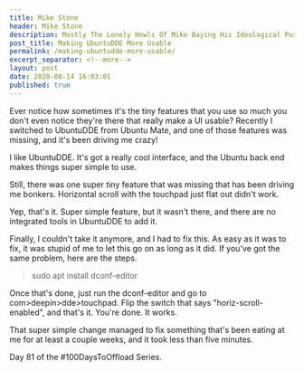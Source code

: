 ```yaml
---
title: Mike Stone
header: Mike Stone
description: Mostly The Lonely Howls Of Mike Baying His Ideological Purity At The Moon
post_title: Making UbuntuDDE More Usable
permalink: /making-ubuntudde-more-usable/
excerpt_separator: <!--more-->
layout: post
date: 2020-08-14 16:03:01
published: true
---
```


Ever notice how sometimes it's the tiny features that you use so much you don't even notice they're there that really make a UI usable? Recently I switched to UbuntuDDE from Ubuntu Mate, and one of those features was missing, and it's been driving me crazy!

<!--more-->

I like UbuntuDDE. It's got a really cool interface, and the Ubuntu back end makes things super simple to use. 

Still, there was one super tiny feature that was missing that has been driving me bonkers. Horizontal scroll with the touchpad just flat out didn't work. 

Yep, that's it. Super simple feature, but it wasn't there, and there are no integrated tools in UbuntuDDE to add it. 

Finally, I couldn't take it anymore, and I had to fix this. As easy as it was to fix, it was stupid of me to let this go on as long as it did. If you've got the same problem, here are the steps.

> sudo apt install dconf-editor

Once that's done, just run the dconf-editor and go to com>deepin>dde>touchpad. Flip the switch that says "horiz-scroll-enabled", and that's it. You're done. It works.

That super simple change managed to fix something that's been eating at me for at least a couple weeks, and it took less than five minutes. 

Day 81 of the #100DaysToOffload Series.